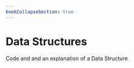 ```yaml
---
bookCollapseSection: true
---
```


# Data Structures

Code and and an explanation of a Data Structure

